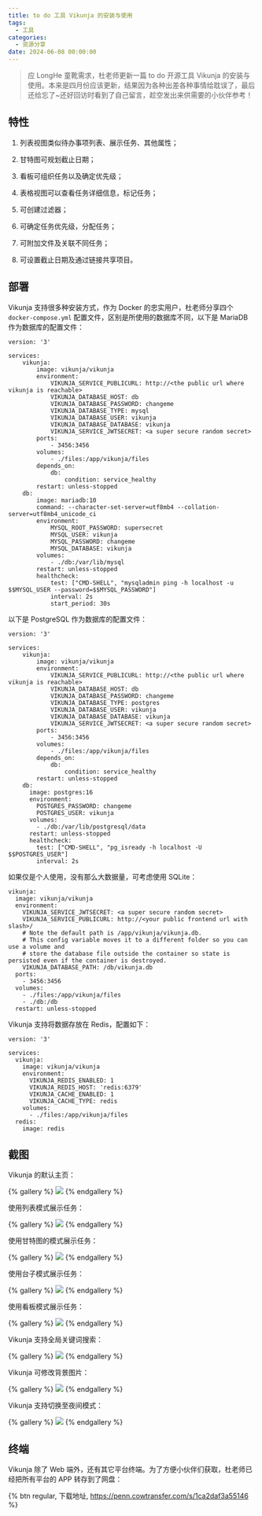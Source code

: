 ```yaml
---
title: to do 工具 Vikunja 的安装与使用 
tags:
  - 工具
categories:
  - 资源分享
date: 2024-06-08 00:00:00
---
```


> 应 LongHe 童靴需求，杜老师更新一篇 to do 开源工具 Vikunja 的安装与使用。本来是四月份应该更新，结果因为各种出差各种事情给耽误了，最后还给忘了~还好回访时看到了自己留言，趁空发出来供需要的小伙伴参考！

<!-- more -->

## 特性

1. 列表视图类似待办事项列表、展示任务、其他属性；

2. 甘特图可规划截止日期；

3. 看板可组织任务以及确定优先级；

4. 表格视图可以查看任务详细信息，标记任务；

5. 可创建过滤器；

6. 可确定任务优先级，分配任务；

7. 可附加文件及关联不同任务；

8. 可设置截止日期及通过链接共享项目。

## 部署

Vikunja 支持很多种安装方式，作为 Docker 的忠实用户，杜老师分享四个 `docker-compose.yml` 配置文件，区别是所使用的数据库不同，以下是 MariaDB 作为数据库的配置文件：

```
version: '3'

services:
    vikunja:
        image: vikunja/vikunja
        environment:
            VIKUNJA_SERVICE_PUBLICURL: http://<the public url where vikunja is reachable>
            VIKUNJA_DATABASE_HOST: db
            VIKUNJA_DATABASE_PASSWORD: changeme
            VIKUNJA_DATABASE_TYPE: mysql
            VIKUNJA_DATABASE_USER: vikunja
            VIKUNJA_DATABASE_DATABASE: vikunja
            VIKUNJA_SERVICE_JWTSECRET: <a super secure random secret>
        ports:
            - 3456:3456
        volumes:
            - ./files:/app/vikunja/files
        depends_on:
            db:
                condition: service_healthy
        restart: unless-stopped
    db:
        image: mariadb:10
        command: --character-set-server=utf8mb4 --collation-server=utf8mb4_unicode_ci
        environment:
            MYSQL_ROOT_PASSWORD: supersecret
            MYSQL_USER: vikunja
            MYSQL_PASSWORD: changeme
            MYSQL_DATABASE: vikunja
        volumes:
            - ./db:/var/lib/mysql
        restart: unless-stopped
        healthcheck:
            test: ["CMD-SHELL", "mysqladmin ping -h localhost -u $$MYSQL_USER --password=$$MYSQL_PASSWORD"]
            interval: 2s
			start_period: 30s
```

以下是 PostgreSQL 作为数据库的配置文件：

```
version: '3'

services:
    vikunja:
        image: vikunja/vikunja
        environment:
            VIKUNJA_SERVICE_PUBLICURL: http://<the public url where vikunja is reachable>
            VIKUNJA_DATABASE_HOST: db
            VIKUNJA_DATABASE_PASSWORD: changeme
            VIKUNJA_DATABASE_TYPE: postgres
            VIKUNJA_DATABASE_USER: vikunja
            VIKUNJA_DATABASE_DATABASE: vikunja
            VIKUNJA_SERVICE_JWTSECRET: <a super secure random secret>
        ports:
            - 3456:3456
        volumes:
            - ./files:/app/vikunja/files
        depends_on:
            db:
                condition: service_healthy
        restart: unless-stopped
    db:
      image: postgres:16
      environment:
        POSTGRES_PASSWORD: changeme
        POSTGRES_USER: vikunja
      volumes:
        - ./db:/var/lib/postgresql/data
      restart: unless-stopped
      healthcheck:
        test: ["CMD-SHELL", "pg_isready -h localhost -U $$POSTGRES_USER"]
        interval: 2s
```

如果仅是个人使用，没有那么大数据量，可考虑使用 SQLite：

```
vikunja:
  image: vikunja/vikunja
  environment:
    VIKUNJA_SERVICE_JWTSECRET: <a super secure random secret>
    VIKUNJA_SERVICE_PUBLICURL: http://<your public frontend url with slash>/
    # Note the default path is /app/vikunja/vikunja.db.
    # This config variable moves it to a different folder so you can use a volume and 
    # store the database file outside the container so state is persisted even if the container is destroyed.
    VIKUNJA_DATABASE_PATH: /db/vikunja.db
  ports:
    - 3456:3456
  volumes:
    - ./files:/app/vikunja/files
    - ./db:/db
  restart: unless-stopped
```

Vikunja 支持将数据存放在 Redis，配置如下：

```
version: '3'

services:
  vikunja:
    image: vikunja/vikunja
    environment:
      VIKUNJA_REDIS_ENABLED: 1
      VIKUNJA_REDIS_HOST: 'redis:6379'
      VIKUNJA_CACHE_ENABLED: 1
      VIKUNJA_CACHE_TYPE: redis
    volumes:
      - ./files:/app/vikunja/files
  redis:
    image: redis
```

## 截图

Vikunja 的默认主页：

{% gallery %}
![](https://cdn.dusays.com/2024/06/715-1.jpg)
{% endgallery %}

使用列表模式展示任务：

{% gallery %}
![](https://cdn.dusays.com/2024/06/715-2.jpg)
{% endgallery %}

使用甘特图的模式展示任务：

{% gallery %}
![](https://cdn.dusays.com/2024/06/715-3.jpg)
{% endgallery %}

使用台子模式展示任务：

{% gallery %}
![](https://cdn.dusays.com/2024/06/715-4.jpg)
{% endgallery %}

使用看板模式展示任务：

{% gallery %}
![](https://cdn.dusays.com/2024/06/715-5.jpg)
{% endgallery %}

Vikunja 支持全局关键词搜索：

{% gallery %}
![](https://cdn.dusays.com/2024/06/715-6.jpg)
{% endgallery %}

Vikunja 可修改背景图片：

{% gallery %}
![](https://cdn.dusays.com/2024/06/715-7.jpg)
{% endgallery %}

Vikunja 支持切换至夜间模式：

{% gallery %}
![](https://cdn.dusays.com/2024/06/715-8.jpg)
{% endgallery %}

## 终端

Vikunja 除了 Web 端外，还有其它平台终端。为了方便小伙伴们获取，杜老师已经把所有平台的 APP 转存到了网盘：

{% btn regular, 下载地址, https://penn.cowtransfer.com/s/1ca2daf3a55146 %}